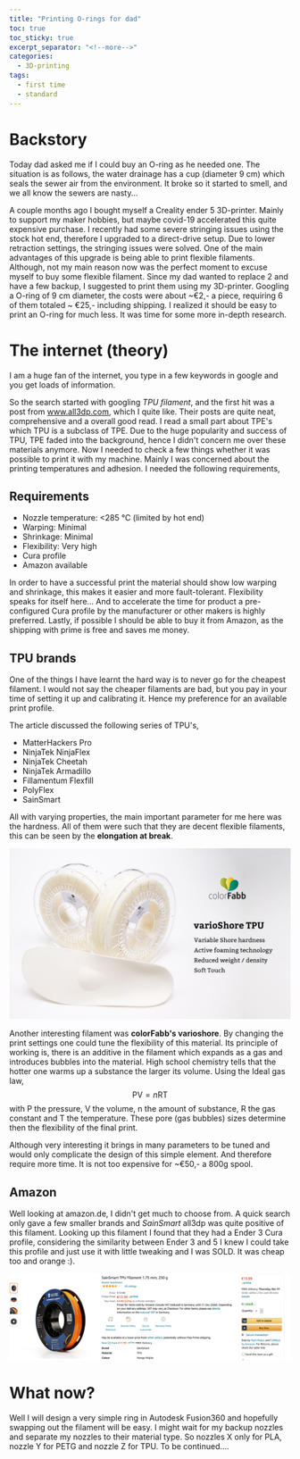 ```yaml
---
title: "Printing O-rings for dad"
toc: true
toc_sticky: true
excerpt_separator: "<!--more-->"
categories:
  - 3D-printing
tags:
  - first time
  - standard
---
```


# Backstory

Today dad asked me if I could buy an O-ring as he needed one. The situation is as follows, the water drainage has a cup (diameter 9 cm) which seals the sewer air from the environment. It broke so it started to smell, and we all know the sewers are nasty... 

A couple months ago I bought myself a Creality ender 5 3D-printer. Mainly to support my maker hobbies, but maybe covid-19 accelerated this quite expensive purchase. I recently had some severe stringing issues using the stock hot end, therefore I upgraded to a direct-drive setup. Due to lower retraction settings, the stringing issues were solved. One of the main advantages of this upgrade is being able to print flexible filaments. Although, not my main reason now was the perfect moment to excuse myself to buy some flexible filament. Since my dad wanted to replace 2 and have a few backup, I suggested to print them using my 3D-printer.  Googling a O-ring of 9 cm diameter, the costs were about ~€2,- a piece, requiring 6 of them totaled ~ €25,- including shipping. I realized it should be easy to print an O-ring for much less. It was time for some more in-depth research.

# The internet (theory)

I am a huge fan of the internet, you type in a few keywords in google and you get loads of information.

So the search started with googling *TPU filament*, and the first hit was a post from www.all3dp.com, which I quite like. Their posts are quite neat, comprehensive and a overall good read. I read a small part about TPE's which TPU is a subclass of TPE. Due to the huge popularity and success of TPU, TPE faded into the background, hence I didn't concern me over these materials anymore.  Now I needed to check a few things whether it was possible to print it with my machine. Mainly I was concerned about the printing temperatures and adhesion. I needed the following requirements, 

## Requirements

- Nozzle temperature: <285 °C (limited by hot end)
- Warping: Minimal
- Shrinkage: Minimal
- Flexibility: Very high
- Cura profile
- Amazon available

In order to have a successful print the material should show low warping and shrinkage, this makes it easier and more fault-tolerant. Flexibility speaks for itself here... And to accelerate the time for product a pre-configured Cura profile by the manufacturer or other makers is highly preferred. Lastly, if possible I should be able to buy it from Amazon, as the shipping with prime is free and saves me money.

## TPU brands 

One of the things I have learnt the hard way is to never go for the cheapest filament. I would not say the cheaper filaments are bad, but you pay in your time of setting it up and calibrating it. Hence my preference for an available print profile.  

The article discussed the following series of TPU's,

- MatterHackers Pro
- NinjaTek NinjaFlex
- NinjaTek Cheetah
- NinjaTek Armadillo
- Fillamentum Flexfill
- PolyFlex
- SainSmart

All with varying properties, the main important parameter for me here was the hardness. All of them were such that they are decent flexible filaments, this can be seen by the **elongation at break**.

![varioshore](https://raw.githubusercontent.com/shikon/cloudimg/master/typora/varioshore.jpg)

Another interesting filament was **colorFabb's varioshore**. By changing the print settings one could tune the flexibility of this material. Its principle of working is, there is an additive in the filament which expands as a gas and introduces bubbles into the material. High school chemistry tells that the hotter one warms up a substance the larger its volume. Using the Ideal gas law, 
$$
\mathrm{PV}=n\mathrm{RT}
$$
with P the pressure, V the volume, n the amount of substance, R the gas constant and T the temperature. These pore (gas bubbles) sizes determine then the flexibility of the final print.

Although very interesting it brings in many parameters to be tuned and would only complicate the design of this simple element. And therefore require more time. It is not too expensive for  ~€50,- a 800g spool. 

## Amazon

Well looking at amazon.de, I didn't get much to choose from. A quick search only gave a few smaller brands and *SainSmart* all3dp was quite positive of this filament. Looking up this filament I found that they had a Ender 3 Cura profile, considering the similarity between Ender 3 and 5 I knew I could take this profile and just use it with little tweaking and I was SOLD. It was cheap too and orange :).

![](https://raw.githubusercontent.com/shikon/cloudimg/master/typora/firefox_WbcL291AXV.png)



# What now?

Well I will design a very simple ring in Autodesk Fusion360 and hopefully swapping out the filament will be easy. I might wait for my backup nozzles and separate my nozzles to  their material type. So nozzles X only for PLA, nozzle Y for PETG and nozzle Z for TPU. To be continued....

